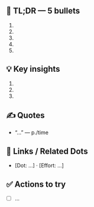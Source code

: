 
## 📝 TL;DR — 5 bullets
1.
2.
3.
4.
5.

## 💡 Key insights
1.
2.
3.

## ✍️ Quotes
- “…” — p./time

## 🔗 Links / Related Dots
- [Dot: …] · [Effort: …]

## ✅ Actions to try
- [ ] …
